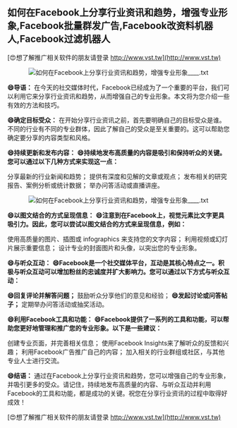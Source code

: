 ## **如何在Facebook上分享行业资讯和趋势，增强专业形象,Facebook批量群发广告,Facebook改资料机器人,Facebook过滤机器人**

[😍想了解推广相关软件的朋友请登录 http://www.vst.tw](http://www.vst.tw)

 <center><img src="https://vst.tw/MP4/tuiguang/png/6.png" alt="如何在Facebook上分享行业资讯和趋势，增强专业形象____.txt"></center>

**😄导语：**
在今天的社交媒体时代，Facebook已经成为了一个重要的平台，我们可以利用它来分享行业资讯和趋势，从而增强自己的专业形象。本文将为您介绍一些有效的方法和技巧。

**😄确定目标受众：**
在开始分享行业资讯之前，首先要明确自己的目标受众是谁。不同的行业有不同的专业群体，因此了解自己的受众是至关重要的。这可以帮助您确定要分享的内容类型和风格。

**😄持续更新和发布内容：**
**😄持续地发布高质量的内容是吸引和保持听众的关键。您可以通过以下几种方式来实现这一点：**

分享最新的行业新闻和趋势；
提供有深度和见解的文章或观点；
发布相关的研究报告、案例分析或统计数据；
举办问答活动或直播讲座。

 <center><img src="https://vst.tw/MP4/tuiguang/png/4.png" alt="如何在Facebook上分享行业资讯和趋势，增强专业形象____.txt"></center>

**😄以图文结合的方式呈现信息：**
**😄注意到在Facebook上，视觉元素比文字更具吸引力。因此，您可以尝试以图文结合的方式来呈现信息，例如：**

使用高质量的图片、插图或 infographics 来支持您的文字内容；
利用视频或幻灯片展示重要信息；
设计专业的封面图片和头像，以突出您的专业形象。

**😄与听众互动：**
**😄Facebook是一个社交媒体平台，互动是其核心特点之一。积极与听众互动可以增加粉丝的忠诚度并扩大影响力。您可以通过以下方式与听众互动：**

**😄回复评论并解答问题；**
鼓励听众分享他们的意见和经验；
**😄发起讨论或问答帖子；**
定期举办问答活动或抽奖活动。

**😄利用Facebook工具和功能：**
**😄Facebook提供了一系列的工具和功能，可以帮助您更好地管理和推广您的专业形象。以下是一些建议：**

创建专业页面，并完善相关信息；
使用Facebook Insights来了解听众的反馈和兴趣；
利用Facebook广告推广自己的内容；
加入相关的行业群组或社区，与其他专业人士进行交流。

**😄结语：**
通过在Facebook上分享行业资讯和趋势，您可以增强自己的专业形象，并吸引更多的受众。请记住，持续地发布高质量的内容、与听众互动并利用Facebook的工具和功能，都是成功的关键。祝您在分享行业资讯的过程中取得好成效！

[😍想了解推广相关软件的朋友请登录 http://www.vst.tw](http://www.vst.tw)



